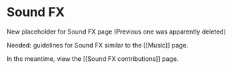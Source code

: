 Sound FX
========

New placeholder for Sound FX page
(Previous one was apparently deleted)

Needed: guidelines for Sound FX similar to the [[Music]] page.

In the meantime, view the [[Sound FX contributions]] page.
